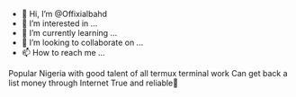 - 👋 Hi, I’m @Offixialbahd
- 👀 I’m interested in ...
- 🌱 I’m currently learning ...
- 💞️ I’m looking to collaborate on ...
- 📫 How to reach me ...

<!---
Offixialbahd/Offixialbahd is a ✨ special ✨ repository because its `README.md` (this file) appears on your GitHub profile.
You can click the Preview link to take a look at your changes.
--->
Popular Nigeria with good talent of all termux terminal work
Can get back a list money through Internet
True and reliable🥰
